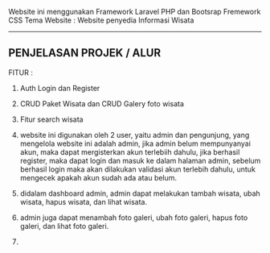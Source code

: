 
Website ini menggunakan Framework Laravel PHP dan Bootsrap Fremework CSS
Tema Website : Website penyedia Informasi Wisata 

-------------------------------------------------------------
PENJELASAN PROJEK / ALUR
-------------------------------------------------------------

FITUR :
1. Auth Login dan Register 
2. CRUD Paket Wisata dan CRUD Galery foto wisata
3. Fitur search wisata


1. website ini digunakan oleh 2 user, yaitu admin dan pengunjung, yang mengelola website ini adalah admin, jika admin belum mempunyanyai akun, maka dapat mergisterkan akun terlebiih dahulu, jika berhasil register, maka dapat login dan masuk ke dalam halaman admin, sebelum berhasil login maka akan dilakukan validasi akun terlebih dahulu, untuk mengecek apakah akun sudah ada atau belum.
2. didalam dashboard admin, admin dapat melakukan tambah wisata, ubah wisata, hapus wisata, dan lihat wisata.
3. admin juga dapat menambah foto galeri, ubah foto galeri, hapus foto galeri, dan lihat foto galeri.
4. 

